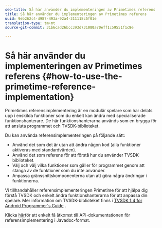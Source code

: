```yaml
---
seo-title: Så här använder du implementeringen av Primetimes referens
title: Så här använder du implementeringen av Primetimes referens
uuid: 9eb262c4-d987-493a-92a4-311118c5f01e
translation-type: tm+mt
source-git-commit: 31b6cad26bcc393d731080a70eff1c59551f1c8e

---
```



# Så här använder du implementeringen av Primetimes referens {#how-to-use-the-primetime-reference-implementation}

Primetimes referensimplementering är en modulär spelare som har delats upp i enskilda funktioner som du enkelt kan ändra med specialiserade funktionshanterare. De här funktionshanterarna används som en brygga för att ansluta programmet och TVSDK-biblioteket.

Du kan använda referensimplementeringen på följande sätt:

* Använd det som det är utan att ändra någon kod (alla funktioner aktiveras med standardvärden).
* Använd det som referens för att förstå hur du använder TVSDK-biblioteket.
* Välj och välj vilka funktioner som gäller för programmet genom att stänga av de funktioner som du inte använder.
* Anpassa gränssnittskomponenterna utan att göra några ändringar i funktionerna.

Vi tillhandahåller referensimplementeringen Primetime för att hjälpa dig förstå TVSDK och enkelt ändra funktionshanterarna för att anpassa din spelare. Mer information om TVSDK-biblioteket finns i [TVSDK 1.4 for Android Programmer&#39;s Guide](https://helpx.adobe.com/content/dam/help/en/primetime/programming-guides/psdk_android.pdf) .

Klicka [här](https://help.adobe.com/en_US/primetime/api/reference_implementation/android/javadoc/index.html)för att enkelt få åtkomst till API-dokumentationen för referensimplementering i Javadoc-format.
